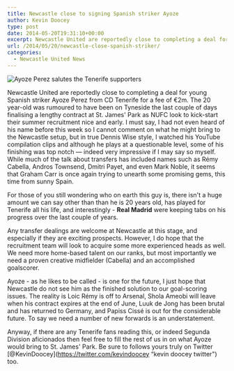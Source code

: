 ```yaml
---
title: Newcastle close to signing Spanish striker Ayoze
author: Kevin Doocey
type: post
date: 2014-05-20T19:31:10+00:00
excerpt: Newcastle United are reportedly close to completing a deal for young Spanish striker Ayoze Perez from CD Tenerife for a fee of €2m. The 20 year-old was rumoured to have been on Tyneside the last..
url: /2014/05/20/newcastle-close-spanish-striker/
categories:
  - Newcastle United News
---
```


![Ayoze Perez salutes the Tenerife supporters](https://www.tynetime.com/wp-content/uploads/2014/05/Ayoze-Pérez-Tenerife.jpg "Perez - Rumoured to have signed a 4 year deal on Tyneside this afternoon")

Newcastle United are reportedly close to completing a deal for young Spanish striker Ayoze Perez from CD Tenerife for a fee of €2m. The 20 year-old was rumoured to have been on Tyneside the last couple of days finalising a lengthy contract at St. James' Park as NUFC look to kick-start their summer recruitment nice and early. I must say, I had not even heard of his name before this week so I cannot comment on what he might bring to the Newcastle setup, but in true Dennis Wise style, I watched his YouTube compilation clips and although he plays at a questionable level, some of his finishing was top notch — indeed very impressive if I may say so myself. While much of the talk about transfers has included names such as Rémy Cabella, Andros Townsend, Dmitri Payet, and even Mark Noble, it seems that Graham Carr is once again trying to unearth  some promising gems, this time from sunny Spain.

For those of you still wondering who on earth this guy is, there isn't a huge amount we can say other than than he is 20 years old, has played for Tenerife all his life, and interestingly - **Real Madrid** were keeping tabs on his progress over the last couple of years.

Any transfer dealings are welcome at Newcastle at this stage, and especially if they are exciting prospects. However, I do hope that the recruitment team will look to acquire some more experienced heads as well. We need more home-based talent on our ranks, but most importantly we need a proven creative midfielder (Cabella) and an accomplished goalscorer.

Ayoze - as he likes to be called - is one for the future, I just hope that Newcastle do not see him as the finished solution to our goal-scoring issues. The reality is Loic Rémy is off to Arsenal, Shola Ameobi will leave when his contract expires at the end of June, Luuk de Jong has been brutal and has returned to Germany, and Papiss Cissé is out for the considerable future. To say we need a number of new forwards is an understatement.

Anyway, if there are any Tenerife fans reading this, or indeed Segunda Division aficionados then feel free to fill the rest of us in on what Ayoze would bring to St. James' Park. Be sure to follows yours truly on Twitter [@KevinDoocey](https://twitter.com/kevindoocey “kevin doocey twitter") too.
